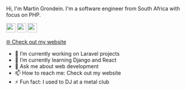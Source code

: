 <p>Hi, I'm Martin Grondein. I'm a software engineer from South Africa with focus on PHP.</p>
<p><a href="https://www.twitter.com/martingrondein"><img src="https://img.shields.io/badge/twitter-%231DA1F2.svg?&style=for-the-badge&logo=twitter&logoColor=white" height=25></a> <a href="https://www.linkedin.com/in/martingrondein"><img src="https://img.shields.io/badge/linkedin-%230077B5.svg?&style=for-the-badge&logo=linkedin&logoColor=white" height=25></a> <a href="https://www.instagram.com/martingrondein/"><img src="https://img.shields.io/badge/instagram-%23E4405F.svg?&style=for-the-badge&logo=instagram&logoColor=white" height=25></a> </p>
<p><a href="https://www.martingrondein.co.za">🌐 Check out my website</a></p>

- 🔭 I’m currently working on Laravel projects
- 🌱 I’m currently learning Django and React
- 💬 Ask me about web development
- 📫 How to reach me: Check out my website
- ⚡ Fun fact: I used to DJ at a metal club
